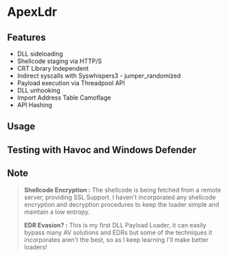 # ApexLdr

## Features

- DLL sideloading
- Shellcode staging via HTTP/S
- CRT Library Independent
- Indirect syscalls with Syswhispers3 - jumper_randomized
- Payload execution via Threadpool API
- DLL unhooking
- Import Address Table Camoflage
- API Hashing

## Usage

## Testing with Havoc and Windows Defender

## Note
> **Shellcode Encryption :** The shellcode is being fetched from a remote server, providing SSL Support. I haven't incorporated any shellcode encryption and decryption procedures to keep the loader simple and maintain a low entropy.
>
> **EDR Evasion? :** This is my first DLL Payload Loader, it can easily bypass many AV solutions and EDRs but some of the techniques it incorporates aren't the best, so as I keep learning I'll make better loaders!
